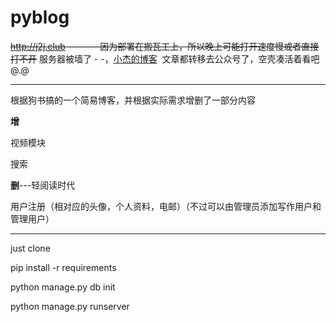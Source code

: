 # pyblog

~~<a href=http://j2j.club target="_blank">http://j2j.club</a> --------因为部署在搬瓦工上，所以晚上可能打开速度慢或者直接打不开~~ 
服务器被墙了 - -，<a href=http://39.108.228.220:8000/ target="_blank">小杰的博客</a>  文章都转移去公众号了，空壳凑活着看吧@.@

----------------------

根据狗书搞的一个简易博客，并根据实际需求增删了一部分内容

**增**

视频模块

搜索

**删**---轻阅读时代

用户注册（相对应的头像，个人资料，电邮）（不过可以由管理员添加写作用户和管理用户）

---------------------------
just clone

pip install -r requirements

python manage.py db init

python manage.py runserver
